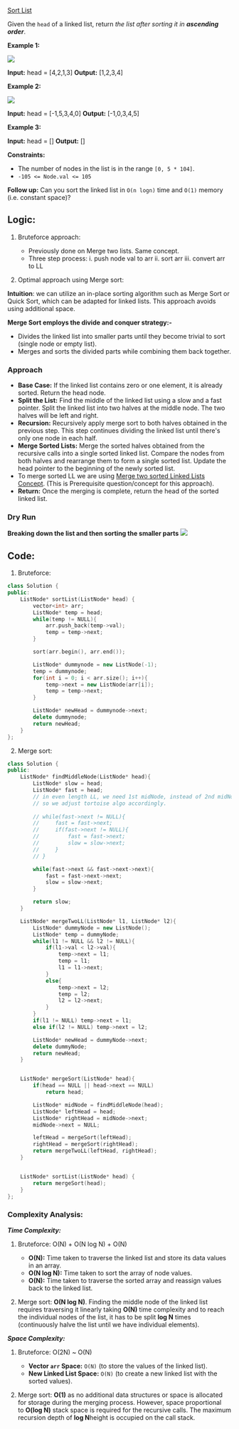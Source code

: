 [Sort List](https://leetcode.com/problems/sort-list/)

Given the `head` of a linked list, return _the list after sorting it in **ascending order**_.

**Example 1:**

![](https://assets.leetcode.com/uploads/2020/09/14/sort_list_1.jpg)

**Input:** head = [4,2,1,3]
**Output:** [1,2,3,4]

**Example 2:**

![](https://assets.leetcode.com/uploads/2020/09/14/sort_list_2.jpg)

**Input:** head = [-1,5,3,4,0]
**Output:** [-1,0,3,4,5]

**Example 3:**

**Input:** head = []
**Output:** []

**Constraints:**

- The number of nodes in the list is in the range `[0, 5 * 104]`.
- `-105 <= Node.val <= 105`

**Follow up:** Can you sort the linked list in `O(n logn)` time and `O(1)` memory (i.e. constant space)?

## **Logic:**

1. Bruteforce approach: 
	- Previously done on Merge two lists. Same concept.
	- Three step process: i. push node val to arr       ii. sort arr     iii. convert arr to LL

2. Optimal approach using Merge sort:

**Intuition**: we can utilize an in-place sorting algorithm such as Merge Sort or Quick Sort, which can be adapted for linked lists. This approach avoids using additional space.  

**Merge Sort employs the divide and conquer strategy:-**

- Divides the linked list into smaller parts until they become trivial to sort (single node or empty list).
- Merges and sorts the divided parts while combining them back together.
### Approach

- **Base Case:** If the linked list contains zero or one element, it is already sorted. Return the head node.
- **Split the List:** Find the middle of the linked list using a slow and a fast pointer. Split the linked list into two halves at the middle node. The two halves will be left and right.
- **Recursion:** Recursively apply merge sort to both halves obtained in the previous step. This step continues dividing the linked list until there's only one node in each half.
- **Merge Sorted Lists:** Merge the sorted halves obtained from the recursive calls into a single sorted linked list. Compare the nodes from both halves and rearrange them to form a single sorted list. Update the head pointer to the beginning of the newly sorted list.
- To merge sorted LL we are using [Merge two sorted Linked Lists Concept](https://github.com/SuryaCS719/dsa-notes/blob/main/Linked%20Lists/Merge%20Two%20Sorted%20Lists.md). (This is Prerequisite question/concept for this approach).
- **Return:** Once the merging is complete, return the head of the sorted linked list.
### Dry Run

**Breaking down the list and then sorting the smaller parts**
![](https://static.takeuforward.org/premium/Linked-List/FAQs%20Hard/Sort%20LL/illustration-9Qg8qtRW)
## **Code:**

1. Bruteforce:
```cpp
class Solution {
public:
    ListNode* sortList(ListNode* head) {
        vector<int> arr;
        ListNode* temp = head;
        while(temp != NULL){
            arr.push_back(temp->val);
            temp = temp->next;
        }

        sort(arr.begin(), arr.end());

        ListNode* dummynode = new ListNode(-1);
        temp = dummynode;
        for(int i = 0; i < arr.size(); i++){
            temp->next = new ListNode(arr[i]);
            temp = temp->next;
        }

        ListNode* newHead = dummynode->next;
        delete dummynode;
        return newHead;
    }
};
```

2. Merge sort: 
```cpp
class Solution {
public:
    ListNode* findMiddleNode(ListNode* head){
        ListNode* slow = head;
        ListNode* fast = head;
        // in even length LL, we need 1st midNode, instead of 2nd midNode
        // so we adjust tortoise algo accordingly.
        
        // while(fast->next != NULL){
        //     fast = fast->next;
        //     if(fast->next != NULL){
        //         fast = fast->next;
        //         slow = slow->next;
        //     }
        // }

        while(fast->next && fast->next->next){
            fast = fast->next->next;
            slow = slow->next;
        }

        return slow;
    }

    ListNode* mergeTwoLL(ListNode* l1, ListNode* l2){
        ListNode* dummyNode = new ListNode(); 
        ListNode* temp = dummyNode;
        while(l1 != NULL && l2 != NULL){
            if(l1->val < l2->val){
                temp->next = l1;
                temp = l1;
                l1 = l1->next;
            }
            else{
                temp->next = l2;
                temp = l2;
                l2 = l2->next;  
            }
        }
        if(l1 != NULL) temp->next = l1;
        else if(l2 != NULL) temp->next = l2;

        ListNode* newHead = dummyNode->next; 
        delete dummyNode;
        return newHead;
    }


    ListNode* mergeSort(ListNode* head){
        if(head == NULL || head->next == NULL)
            return head;

        ListNode* midNode = findMiddleNode(head);
        ListNode* leftHead = head;
        ListNode* rightHead = midNode->next;
        midNode->next = NULL;

        leftHead = mergeSort(leftHead);
        rightHead = mergeSort(rightHead);
        return mergeTwoLL(leftHead, rightHead);
    }


    ListNode* sortList(ListNode* head) {
        return mergeSort(head);
    }
};
```

### **Complexity Analysis:**

***Time Complexity:***
1. Bruteforce: O(N) + O(N log N) + O(N) 
	- **O(N):** Time taken to traverse the linked list and store its data values in an array.
	- **O(N log N):** Time taken to sort the array of node values.
	- **O(N):** Time taken to traverse the sorted array and reassign values back to the linked list.

2. Merge sort: **O(N log N)**. Finding the middle node of the linked list requires traversing it linearly taking **O(N)** time complexity and to reach the individual nodes of the list, it has to be split **log N** times (continuously halve the list until we have individual elements).

***Space Complexity:***
1. Bruteforce: O(2N) ~ O(N)
	 - **Vector `arr` Space:** `O(N)` (to store the values of the linked list).
	 - **New Linked List Space:** `O(N)` (to create a new linked list with the sorted values).

2. Merge sort: **O(1)** as no additional data structures or space is allocated for storage during the merging process. However, space proportional to **O(log N)** stack space is required for the recursive calls. The maximum recursion depth of **log N**height is occupied on the call stack.


